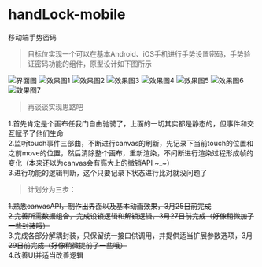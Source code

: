 # handLock-mobile
移动端手势密码

> 目标位实现一个可以在基本Android、iOS手机进行手势设置密码，手势验证密码功能的组件，原型设计如下图所示  


![](https://p1.ssl.qhimg.com/t01d73f4b567014b497.png "界面图")
![](https://p5.ssl.qhimg.com/t01ad2dbd1fa3195d55.png "效果图1")
![](https://p3.ssl.qhimg.com/t01e3ccb14544b73cc3.png "效果图2")
![](https://p4.ssl.qhimg.com/t01e29ee99bbe73b256.png "效果图3")
![](https://p4.ssl.qhimg.com/t01698b3be9b0d473e7.png "效果图4")
![](https://p3.ssl.qhimg.com/t01dc54ccf4133d2b06.png "效果图5")
![](https://p1.ssl.qhimg.com/t01410791e9c637add0.png "效果图6")
![](https://p0.ssl.qhimg.com/t019bf08a6f82f1d289.png "效果图7")  
> 再谈谈实现思路吧 


1.首先肯定是个画布任我门自由驰骋了，上面的一切其实都是静态的，但事件和交互赋予了他们生命  
2.监听touch事件三部曲，不断进行canvas的刷新，先记录下当前touch的位置和之前move的位置，然后清除整个画布，重新渲染，不间断进行渲染过程形成帧的变化（本来还以为canvas会有高大上的撤销API ~_~）  
3.进行功能的逻辑判断，这个只要记录下状态进行比对就没问题了  

> 计划分为三步：  

~~1.熟悉canvasAPI，制作出界面以及基本动画效果，3月25日前完成~~  
~~2.完善所需数据组合，完成设锁逻辑和解锁逻辑，3月27日前完成（好像稍微加了一些封装哦）~~  
~~3.完成各部分解耦封装，只保留统一接口供调用，并提供适当扩展参数选项，3月29日前完成（好像稍微提前了一些哦）~~  
4.改善UI并适当改善逻辑  
